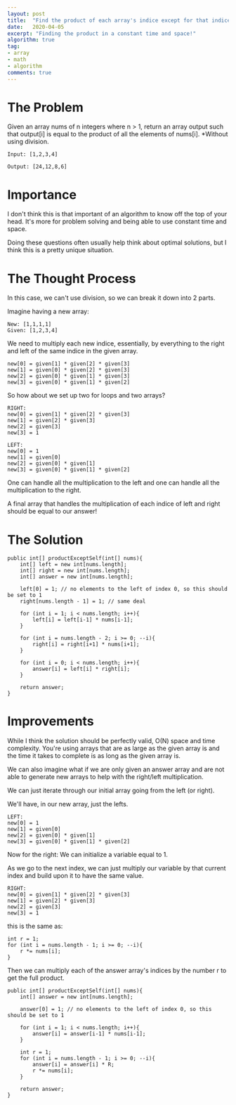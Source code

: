 ```yaml
---
layout: post
title:  "Find the product of each array's indice except for that indice"
date:   2020-04-05
excerpt: "Finding the product in a constant time and space!"
algorithm: true
tag:
- array
- math
- algorithm
comments: true
---
```

# The Problem
Given an array nums of n integers where n > 1, return an array output such that output[i] is equal to the product of all the elements of nums[i].
*Without using division.
~~~
Input: [1,2,3,4]

Output: [24,12,8,6]
~~~

# Importance
I don't think this is that important of an algorithm to know off the top of your head. It's more for problem solving and being able to use constant time and space.

Doing these questions often usually help think about optimal solutions, but I think this is a pretty unique situation.

# The Thought Process
In this case, we can't use division, so we can break it down into 2 parts.

Imagine having a new array:
~~~
New: [1,1,1,1]
Given: [1,2,3,4]
~~~
We need to multiply each new indice, essentially, by everything to the right and left of the same indice in the given array.
~~~
new[0] = given[1] * given[2] * given[3]
new[1] = given[0] * given[2] * given[3]
new[2] = given[0] * given[1] * given[3]
new[3] = given[0] * given[1] * given[2]
~~~
So how about we set up two for loops and two arrays?
~~~
RIGHT:
new[0] = given[1] * given[2] * given[3]
new[1] = given[2] * given[3]
new[2] = given[3]
new[3] = 1

LEFT:
new[0] = 1
new[1] = given[0]
new[2] = given[0] * given[1]
new[3] = given[0] * given[1] * given[2]
~~~
One can handle all the multiplication to the left and one can handle all the multiplication to the right.

A final array that handles the multiplication of each indice of left and right should be equal to our answer!

# The Solution
~~~
public int[] productExceptSelf(int[] nums){
    int[] left = new int[nums.length];
    int[] right = new int[nums.length];
    int[] answer = new int[nums.length];

    left[0] = 1; // no elements to the left of index 0, so this should be set to 1
    right[nums.length - 1] = 1; // same deal

    for (int i = 1; i < nums.length; i++){
        left[i] = left[i-1] * nums[i-1];
    }

    for (int i = nums.length - 2; i >= 0; --i){
        right[i] = right[i+1] * nums[i+1];
    }

    for (int i = 0; i < nums.length; i++){
        answer[i] = left[i] * right[i];
    }

    return answer;
}
~~~

# Improvements
While I think the solution should be perfectly valid, O(N) space and time complexity. You're using arrays that are as large as the given array is and the time it takes to complete is as long as the given array is. 

We can also imagine what if we are only given an answer array and are not able to generate new arrays to help with the right/left multiplication.

We can just iterate through our initial array going from the left (or right).

We'll have, in our new array, just the lefts.
~~~
LEFT:
new[0] = 1
new[1] = given[0]
new[2] = given[0] * given[1]
new[3] = given[0] * given[1] * given[2]
~~~
Now for the right:
We can initialize a variable equal to 1.

As we go to the next index, we can just multiply our variable by that current index and build upon it to have the same value.
~~~
RIGHT:
new[0] = given[1] * given[2] * given[3]
new[1] = given[2] * given[3]
new[2] = given[3]
new[3] = 1
~~~
this is the same as:
~~~
int r = 1;
for (int i = nums.length - 1; i >= 0; --i){
    r *= nums[i];
}
~~~
Then we can multiply each of the answer array's indices by the number r to get the full product.

~~~
public int[] productExceptSelf(int[] nums){
    int[] answer = new int[nums.length];

    answer[0] = 1; // no elements to the left of index 0, so this should be set to 1

    for (int i = 1; i < nums.length; i++){
        answer[i] = answer[i-1] * nums[i-1];
    }

    int r = 1;
    for (int i = nums.length - 1; i >= 0; --i){
        answer[i] = answer[i] * R;
        r *= nums[i];
    }

    return answer;
}
~~~